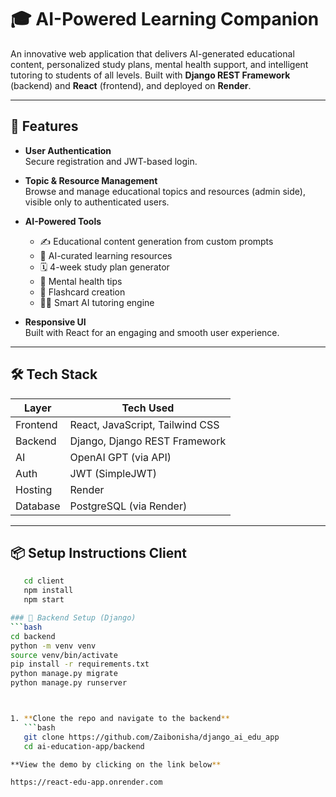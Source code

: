 # 🎓 AI-Powered Learning Companion

An innovative web application that delivers AI-generated educational content, personalized study plans, mental health support, and intelligent tutoring to students of all levels. Built with **Django REST Framework** (backend) and **React** (frontend), and deployed on **Render**.

---

## 🚀 Features

- **User Authentication**  
  Secure registration and JWT-based login.

- **Topic & Resource Management**  
  Browse and manage educational topics and resources (admin side), visible only to authenticated users.

- **AI-Powered Tools**  
  - ✍️ Educational content generation from custom prompts  
  - 📘 AI-curated learning resources  
  - 🗓 4-week study plan generator  
  - 🧠 Mental health tips  
  - 🧾 Flashcard creation  
  - 👩‍🏫 Smart AI tutoring engine

- **Responsive UI**  
  Built with React for an engaging and smooth user experience.

---

## 🛠 Tech Stack

| Layer     | Tech Used                   |
|-----------|-----------------------------|
| Frontend  | React, JavaScript, Tailwind CSS |
| Backend   | Django, Django REST Framework |
| AI        | OpenAI GPT (via API)        |
| Auth      | JWT (SimpleJWT)             |
| Hosting   | Render                      |
| Database  | PostgreSQL (via Render)     |

---

## 📦 Setup Instructions Client
```bash
   cd client
   npm install
   npm start

### 🔧 Backend Setup (Django)
```bash
cd backend
python -m venv venv
source venv/bin/activate
pip install -r requirements.txt
python manage.py migrate
python manage.py runserver



1. **Clone the repo and navigate to the backend**
   ```bash
   git clone https://github.com/Zaibonisha/django_ai_edu_app
   cd ai-education-app/backend

**View the demo by clicking on the link below**

https://react-edu-app.onrender.com